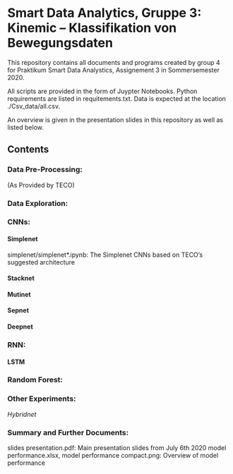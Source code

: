 # Smart Data Analytics, Gruppe 3: Kinemic – Klassifikation von Bewegungsdaten

This repository contains all documents and programs created by group 4 for 
Praktikum Smart Data Analystics, Assignement 3 in Sommersemester 2020.

All scripts are provided in the form of Juypter Notebooks.
Python requirements are listed in requitements.txt. Data is expected at the location ./Csv_data/all.csv.

An overview is given in the presentation slides in this repository as well 
as listed below.

## Contents


### Data Pre-Processing:

(As Provided by TECO)

### Data Exploration:

### CNNs:

#### Simplenet
simplenet/simplenet\*.ipynb: The Simplenet CNNs based on TECO’s suggested architecture

#### Stacknet

#### Mutinet

#### Sepnet

#### Deepnet

### RNN:

#### LSTM

### Random Forest:

### Other Experiments:

*Hybridnet*

### Summary and Further Documents:

slides presentation.pdf: Main presentation slides from July 6th 2020
model performance.xlsx, model performance compact.png: Overview of model performance